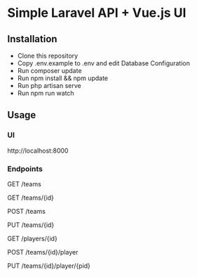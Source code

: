 # Simple Laravel API + Vue.js UI

## Installation

* Clone this repository
* Copy .env.example to .env and edit Database Configuration
* Run composer update
* Run npm install && npm update
* Run php artisan serve
* Run npm run watch

## Usage

### UI

http://localhost:8000

### Endpoints

GET /teams

GET /teams/{id}

POST /teams

PUT /teams/{id}

GET /players/{id}

POST /teams/{id}/player

PUT /teams/{id}/player/{pid}
